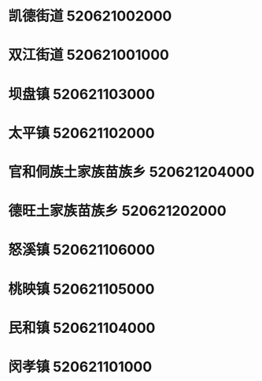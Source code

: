 # 凯德街道 520621002000
# 双江街道 520621001000
# 坝盘镇 520621103000
# 太平镇 520621102000
# 官和侗族土家族苗族乡 520621204000
# 德旺土家族苗族乡 520621202000
# 怒溪镇 520621106000
# 桃映镇 520621105000
# 民和镇 520621104000
# 闵孝镇 520621101000
